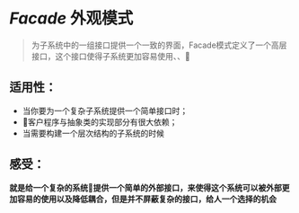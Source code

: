 # ***Facade*** 外观模式
>为子系统中的一组接口提供一个一致的界面，Facade模式定义了一个高层接口，这个接口使得子系统更加容易使用、、

## 适用性：
* 当你要为一个复杂子系统提供一个简单接口时；
* 客户程序与抽象类的实现部分有很大依赖；
* 当需要构建一个层次结构的子系统的时候

## 感受：
**就是给一个复杂的系统提供一个简单的外部接口，来使得这个系统可以被外部更加容易的使用以及降低耦合，但是并不屏蔽复杂的接口，给人一个选择的机会**